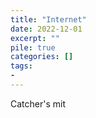 ```yaml
---
title: "Internet"
date: 2022-12-01
excerpt: ""
pile: true
categories: []
tags:
-
---
```

Catcher's mit